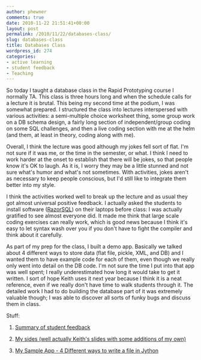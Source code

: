 ```yaml
---
author: phewner
comments: true
date: 2010-11-22 21:51:41+00:00
layout: post
permalink: /2010/11/22/databases-class/
slug: databases-class
title: Databases Class
wordpress_id: 274
categories:
- active learning
- student feedback
- Teaching
---
```


So today I taught a database class in the Rapid Prototyping course I normally TA.  This class is three hours long and when the schedule calls for a lecture it is brutal.  This being my second time at the podium, I was somewhat prepared.  I structured the class into lectures interspersed with various activities: a semi-multiple choice worksheet thing, some group work on a DB schema design, a fairly long section of independent/group coding on some SQL challenges, and then a live coding section with me at the helm (and them, at least in theory, coding along with me).

Overall, I think the lecture was good although my jokes fell sort of flat.  I'm not sure if it was me, or the time in the semester, or what.  I think I need to work harder at the onset to establish that there will be jokes, so that people know it's OK to laugh.  As it is, I worry they may be a little stunned and not sure what's humor and what's not sometimes.  With activities, jokes aren't as necessary to keep people conscious, but I'd still like to integrate them better into my style.

I think the activities worked well to break up the lecture and as usual they got almost universal positive feedback.  I actually asked the students to install software ([RazorSQL](http://www.razorsql.com/)) on their laptops before class: I was actually gratified to see almost everyone did.  It made me think that large scale coding exercises can really work, which is good news because I think it's easy to let syntax wash over you if you don't have to fight the compiler and think about it carefully.

As part of my prep for the class, I built a demo app.  Basically we talked about 4 different ways to store data (flat file, pickle, XML, and DB) and I wanted them to have example code for each of them, even though we really only went into detail on the DB code.  I'm not sure the time I put into that app was well spent; I really underestimated how long it would take to get it written.  I sort of hope Keith uses it next year because I think it is a neat reference, even if we really don't have time to walk students through it.  The detailed work I had to do building the database part of it was extremely valuable though; I was able to discover all sorts of funky bugs and discuss them in class.

Stuff:




  1. [Summary of student feedback](https://spreadsheets.google.com/pub?key=0Ajy7KJkG2NnQdDc5OVpLaGd3WjdtY2liTkFoYXVHWmc&hl=en&output=html)


  2. [My sides (well actually Keith's slides with some additions of my own)](https://docs.google.com/viewer?a=v&pid=explorer&chrome=true&srcid=0Bzy7KJkG2NnQYWY1NGVlMTMtN2MwNC00YTIwLWIyOWMtNDIyMDhhZDU0ZjUw&hl=en)


  3. [My Sample App - 4 Different ways to write a file in Jython](https://docs.google.com/leaf?id=0Bzy7KJkG2NnQMjI0MGE2NTAtMjRmNi00MTMyLTk4NjUtZmI2MzgwMjBjMmVj&hl=en)


